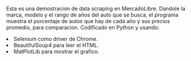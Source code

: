 Esta es una demostracion de data scraping en MercadoLibre. Dandole la marca, modelo y el rango de años del auto que se busca,
el programa muestra el porcentaje de autos que hay de cada año y sus precios promedio, para comparacion. Codificado en Python y usando:

<li>Selenium como driver de Chrome.</li>
<li>BeautifulSoup4 para leer el HTML.</li>
<li>MatPlotLib para mostrar el grafico.</li>
